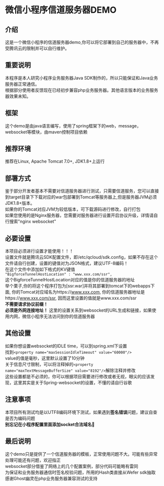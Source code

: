 # 微信小程序信道服务器DEMO
## 介绍
这是一个微信小程序的信道服务器demo,你可以将它部署到自己的服务器中，不再受腾讯云的限制并可以自行维护。

## 重要说明
本程序是本人研究小程序业务服务器Java SDK制作的，所以只能保证和Java业务服务器正常通信。<br>
根据部分使用者反馈现在已经初步兼容php业务服务器。其他语言版本的业务服务器效果未知。

## 框架
这个demo是由java语言编写，使用了spring框架下的web，message，websocket等模块，由maven控制项目依赖

## 推荐环境
推荐在Linux, Apache Tomcat 7.0+, JDK1.8+上运行

## 部署方式
鉴于部分开发者基本不需要对信道服务器进行测试，只需要信道服务，您可以直接到target目录下下载对应的war包部署到Tomcat等服务器上,但是服务器JVM必须JDK1.8+版本。<br>
如果你的Tomcat对应JVM为较低版本，可下载源码进行修改，自行打包<br>
如果您使用的是Nginx服务器，您需要对服务器进行设置开启协议升级，详情请自行搜索"nginx websocket"

## 必要设置
本项目必须进行设置才能使用！！！<br>
设置文件就是腾讯云SDK配置文件，即/etc/qcloud/sdk.config，如果不存在这个文件请自行创建，设置的键值对为JSON格式，建议UTF-8编码！<br>
在这个文件中添加如下格式的KV键值<br>
`"BigforceTunnelHostLocation" : "www.xxx.com/ssr",`<br>
这个BigforceTunnelHostLocation对应的值是你的信道服务器的地址<br>
举个栗子,你的将这个程序打包为[ssr.war]并将其部署到tomcat下的webapps下面, 你的Tomcat对应域名为https://www.xxx.com, 你的信道服务器地址是https://www.xxx.com/ssr, 因而这里设置的值就是www.xxx.com/ssr<br>
**不需要请求协议前缀！**<br>
**必须是外网连接地址！**
这里的设置关系到websocket的URL生成和链接，如果使用内网，微信小程序无法访问到你的信道服务器<br>

## 其他设置
如果你想设置websocket的IDLE time，可以到spring.xml下设置<br>
找到`<property name="maxSessionIdleTimeout" value="60000"/>`<br>
value的值是毫秒，这里默认设置了10分钟<br>
关于信息尺寸限制，可以将注释掉的`<property name="maxTextMessageBufferSize" value="8192"/>`解除注释并修改<br>
这些设置都是不必须的，你可以根据项目需要进行修改或者无视，眼尖的应该发现，这里其实是关于Spring-websocket的设置，不懂的请自行谷歌

## 注意事项
本项目所有测试均是以UTF8编码环境下测试，如果遇到**签名错误**问题，建议自查是否为编码问题<br>
**别忘记在小程序配置里面添加socket合法域名🙂**

## 最后说明
这个demo只是提供了一个信道服务器的模板，正常使用问题不大。可能有些异常处理可能还有问题，欢迎指正<br>
websocket部分借鉴了网络上的几个配置案例，部分代码可能略有雷同<br>
为保证和业务服务器通信时签名校验问题，所用的Hash类直接从Wefer sdk抽取<br>
感谢Ghost幽灵在php业务服务器兼容测试的支持
